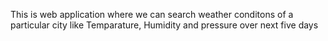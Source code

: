 This is web application where we can search weather conditons of a particular city like Temparature, Humidity and pressure over next five days
